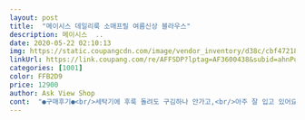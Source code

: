 ```yaml
---
layout: post 
title:  "메이시스 데일리룩 소매프릴 여름신상 블라우스" 
description: 메이시스  ..
date: 2020-05-22 02:10:13 
img: https://static.coupangcdn.com/image/vendor_inventory/d38c/cbf472184806ffbf56df0b4b2e646f0e2ae9beed9b3d20a78672e26b8afe.jpg 
linkUrl: https://link.coupang.com/re/AFFSDP?lptag=AF3600438&subid=ahnPublicAsk&pageKey=1435621863&itemId=2478182937&vendorItemId=70471519558&traceid=V0-113-49f95398e378ef31 
categories: [1001] 
color: FFB2D9 
price: 12900 
author: Ask View Shop 
cont:  "●구매후기●<br/>세탁기에 후룩 돌려도 구김하나 안가고,<br/>아주 잘 입고 있어요.<br/><br/>얇고 시원해서 동네 나갈 때나 간단한 외출에 최고에요.<br/> 비지니스미팅에도 괜찮다고는 못하겠지만, 아줌마들 편히 입기에는 티셔츠보다 나아요.<br/><br/>이 옷 아주 좋아요.<br/><br/>" 
---
```

